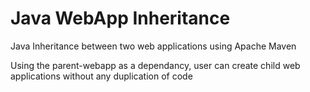 # Java WebApp Inheritance
Java Inheritance between two web applications using Apache Maven

Using the parent-webapp as a dependancy, user can create child web applications without any duplication of code
